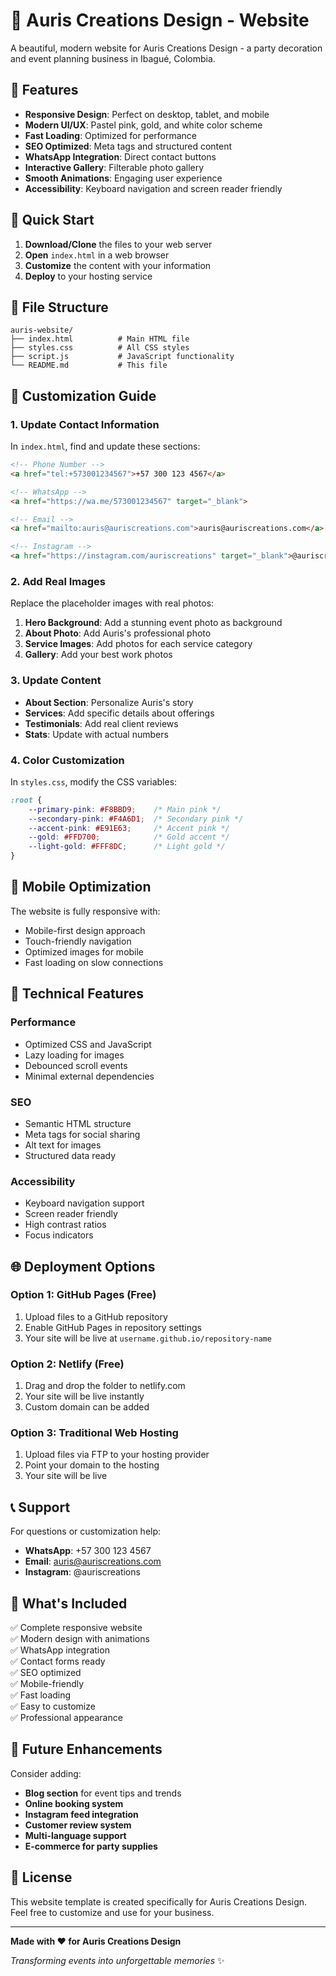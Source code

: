 # 🌸 Auris Creations Design - Website

A beautiful, modern website for Auris Creations Design - a party decoration and event planning business in Ibagué, Colombia.

## 🎯 Features

- **Responsive Design**: Perfect on desktop, tablet, and mobile
- **Modern UI/UX**: Pastel pink, gold, and white color scheme
- **Fast Loading**: Optimized for performance
- **SEO Optimized**: Meta tags and structured content
- **WhatsApp Integration**: Direct contact buttons
- **Interactive Gallery**: Filterable photo gallery
- **Smooth Animations**: Engaging user experience
- **Accessibility**: Keyboard navigation and screen reader friendly

## 🚀 Quick Start

1. **Download/Clone** the files to your web server
2. **Open** `index.html` in a web browser
3. **Customize** the content with your information
4. **Deploy** to your hosting service

## 📁 File Structure

```
auris-website/
├── index.html          # Main HTML file
├── styles.css          # All CSS styles
├── script.js           # JavaScript functionality
└── README.md           # This file
```

## 🎨 Customization Guide

### 1. Update Contact Information

In `index.html`, find and update these sections:

```html
<!-- Phone Number -->
<a href="tel:+573001234567">+57 300 123 4567</a>

<!-- WhatsApp -->
<a href="https://wa.me/573001234567" target="_blank">

<!-- Email -->
<a href="mailto:auris@auriscreations.com">auris@auriscreations.com</a>

<!-- Instagram -->
<a href="https://instagram.com/auriscreations" target="_blank">@auriscreations</a>
```

### 2. Add Real Images

Replace the placeholder images with real photos:

1. **Hero Background**: Add a stunning event photo as background
2. **About Photo**: Add Auris's professional photo
3. **Service Images**: Add photos for each service category
4. **Gallery**: Add your best work photos

### 3. Update Content

- **About Section**: Personalize Auris's story
- **Services**: Add specific details about offerings
- **Testimonials**: Add real client reviews
- **Stats**: Update with actual numbers

### 4. Color Customization

In `styles.css`, modify the CSS variables:

```css
:root {
    --primary-pink: #F8BBD9;    /* Main pink */
    --secondary-pink: #F4A6D1;  /* Secondary pink */
    --accent-pink: #E91E63;     /* Accent pink */
    --gold: #FFD700;            /* Gold accent */
    --light-gold: #FFF8DC;      /* Light gold */
}
```

## 📱 Mobile Optimization

The website is fully responsive with:
- Mobile-first design approach
- Touch-friendly navigation
- Optimized images for mobile
- Fast loading on slow connections

## 🔧 Technical Features

### Performance
- Optimized CSS and JavaScript
- Lazy loading for images
- Debounced scroll events
- Minimal external dependencies

### SEO
- Semantic HTML structure
- Meta tags for social sharing
- Alt text for images
- Structured data ready

### Accessibility
- Keyboard navigation support
- Screen reader friendly
- High contrast ratios
- Focus indicators

## 🌐 Deployment Options

### Option 1: GitHub Pages (Free)
1. Upload files to a GitHub repository
2. Enable GitHub Pages in repository settings
3. Your site will be live at `username.github.io/repository-name`

### Option 2: Netlify (Free)
1. Drag and drop the folder to netlify.com
2. Your site will be live instantly
3. Custom domain can be added

### Option 3: Traditional Web Hosting
1. Upload files via FTP to your hosting provider
2. Point your domain to the hosting
3. Your site will be live

## 📞 Support

For questions or customization help:
- **WhatsApp**: +57 300 123 4567
- **Email**: auris@auriscreations.com
- **Instagram**: @auriscreations

## 🎉 What's Included

✅ Complete responsive website  
✅ Modern design with animations  
✅ WhatsApp integration  
✅ Contact forms ready  
✅ SEO optimized  
✅ Mobile-friendly  
✅ Fast loading  
✅ Easy to customize  
✅ Professional appearance  

## 🔮 Future Enhancements

Consider adding:
- **Blog section** for event tips and trends
- **Online booking system**
- **Instagram feed integration**
- **Customer review system**
- **Multi-language support**
- **E-commerce for party supplies**

## 📄 License

This website template is created specifically for Auris Creations Design. Feel free to customize and use for your business.

---

**Made with ❤️ for Auris Creations Design**

*Transforming events into unforgettable memories* ✨

